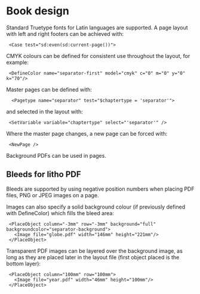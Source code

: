 # Book design

Standard Truetype fonts for Latin languages are supported. A page layout with 
left and right footers can be achieved with:

```
 <Case test="sd:even(sd:current-page())">
``` 

CMYK colours can be defined for consistent use throughout the layout, 
for example:

```
 <DefineColor name="separator-first" model="cmyk" c="0" m="0" y="0" k="70"/>
```

Master pages can be defined with:

```
  <Pagetype name="separator" test="$chaptertype = 'separator'">
```

and selected in the layout with:

```
 <SetVariable variable="chaptertype" select="'separator'" />
```

Where the master page changes, a new page can be forced with:

```
 <NewPage />
```

Background PDFs can be used in pages.

## Bleeds for litho PDF

Bleeds are supported by using negative position numbers when placing PDF files, 
PNG or JPEG images on a page. 

Images can also specify a solid background colour (if previously defined with 
DefineColor) which fills the bleed area:

```
 <PlaceObject column="-3mm" row="-3mm" background="full" backgroundcolor="separator-background">
   <Image file="globe.pdf" width="146mm" height="221mm"/>
 </PlaceObject>
```

Transparent PDF images can be layered over the background image, as long as 
they are placed later in the layout file (first object placed is the bottom 
layer):

```
 <PlaceObject column="100mm" row="100mm">
   <Image file="year.pdf" width="46mm" height="100mm"/>
 </PlaceObject>
```
